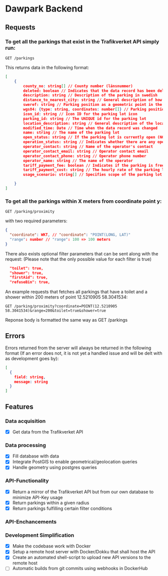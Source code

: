 # Dawpark Backend

## Requests

### To get all the parkings that exist in the Trafikverket API simply run:

```http
GET /parkings
```

This returns data in the following format:

```JSON
[
    {
        county_no: string[] // County number (länsnummer)
        deleted: boolean // Indicates that the data record has been deleted
        description: string // Description of the parking in swedish
        distance_to_nearest_city: string // General description of how close the parking is to the nearest city in swedish
        sweref: string // Parking position as a geometric point in the SWEREF99TM coordinate system
        wgs84: {type: string, coordinates: number[]} // Parking position as a geometric point. coordinates[0] = longitude, coordinates[1] = latitude.
        icon_id: string // Icon ID for the parking lot icon
        parking_id: string // The UNIQUE id for the parking lot
        location_description: string // General description of the location in swedish
        modified_time: Date // Time when the data record was changed
        name: string // The name of the parking lot
        open_status: string // If the parking lot is currently open (NOTE: The API data does not update frequently enough to make this reliable)
        operation_status: string // Indicates whether there are any operational disturbances at the resting place (limitedOperation) or if everything works (inOperation)
        operator_contact: string // Name of the operator's contact
        operator_contact_email: string // Operator contact email
        operator_contact_phone: string // Operator phone number
        operator_name: string // The name of the operator
        tariff_payment_fee: boolean // Indicates if the parking is free or not
        tariff_payment_cost: string // The hourly rate of the parking lot
        usage_scenario: string[] // Specifies scope of the parking lot

    }
]
```

### To get all the parkings within X meters from coordinate point y:

```http
GET /parking/proximity
```

with two required parameters:

```JSON
{
  "coordinate": WKT, // "coordinate": "POINT(LONG, LAT)"
  "range": number // "range": 100 => 100 meters
}
```

There also exists optional filter parameters that can be sent along with the request:
(Please note that the only possible value for each filter is true)

```JSON
  "toilet": true,
  "shower": true,
  "firstAid": true,
  "refuseBin": true,

```

An example requests that fetches all parkings that have a toilet and a shower within 200 meters of point 12.5210905 58.3041534:

```http
GET /parking/proximity?coordinate=POINT(12.5210905 58.3041534)&range=200&toilet=true&shower=true
```

Reponse body is formatted the same way as GET /parkings

## Errors

Errors returned from the server will always be returned in the following format (If an error does not, it is not yet a handled issue and will be delt with as development goes by):

```JSON
[
  {
    field: string,
    message: string
  }
]
```

## Features

### Data acquisition

- [x] Get data from the Trafikverket API

### Data processing

- [x] Fill database with data
- [x] Integrate PostGIS to enable geometrical/geolocation queries
- [x] Handle geometry using postgres queries

### API-Functionality

- [x] Return a mirror of the Trafikverket API but from our own database to minimize API-Key usage
- [x] Return parkings within a given radius
- [x] Return parkings fulfilling certain filter conditions

### API-Enchancements

### Development Simplification

- [x] Make the codebase work with Docker
- [x] Setup a remote host server with Docker/Dokku that shall host the API
- [x] Create an automated shell-script to upload new API versions to the remote host
- [ ] Automatic builds from git commits using webhooks in DockerHub
